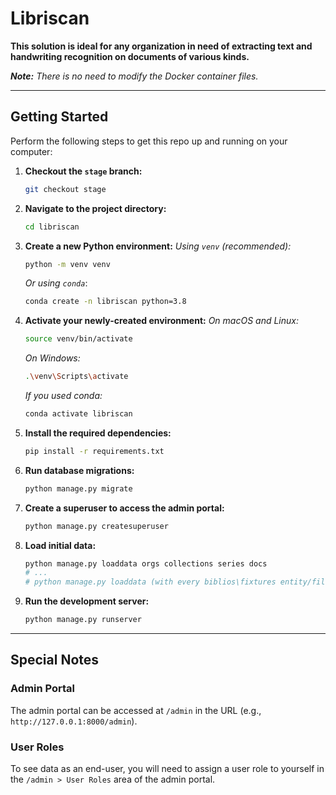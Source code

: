 # Libriscan

**This solution is ideal for any organization in need of extracting text and handwriting recognition on documents of various kinds.**

***Note:*** *There is no need to modify the Docker container files.*

---

## Getting Started

Perform the following steps to get this repo up and running on your computer:

1.  **Checkout the `stage` branch:**
    ```bash
    git checkout stage
    ```

2.  **Navigate to the project directory:**
    ```bash
    cd libriscan
    ```

3.  **Create a new Python environment:**
    *Using `venv` (recommended):*
    ```bash
    python -m venv venv
    ```
    *Or using `conda`*:
    ```bash
    conda create -n libriscan python=3.8
    ```

4.  **Activate your newly-created environment:**
    *On macOS and Linux:*
    ```bash
    source venv/bin/activate
    ```
    *On Windows:*
    ```bash
    .\venv\Scripts\activate
    ```
    *If you used conda:*
    ```bash
    conda activate libriscan
    ```

5.  **Install the required dependencies:**
    ```bash
    pip install -r requirements.txt
    ```

6.  **Run database migrations:**
    ```bash
    python manage.py migrate
    ```

7.  **Create a superuser to access the admin portal:**
    ```bash
    python manage.py createsuperuser
    ```

8.  **Load initial data:**
    ```bash
    python manage.py loaddata orgs collections series docs
    # ...
    # python manage.py loaddata (with every biblios\fixtures entity/file)
    ```

9.  **Run the development server:**
    ```bash
    python manage.py runserver
    ```

---

## Special Notes

### Admin Portal

The admin portal can be accessed at `/admin` in the URL (e.g., `http://127.0.0.1:8000/admin`).

### User Roles

To see data as an end-user, you will need to assign a user role to yourself in the `/admin > User Roles` area of the admin portal.
